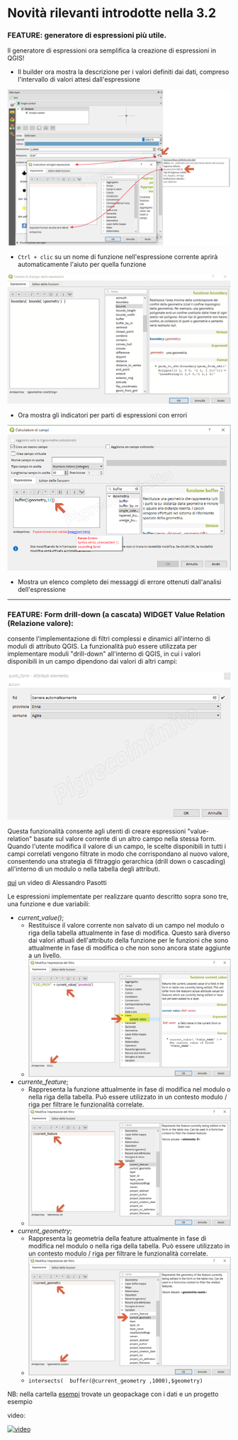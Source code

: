 # Novità rilevanti introdotte nella 3.2

### **FEATURE**: generatore di espressioni più utile.
Il generatore di espressioni ora semplifica la creazione di espressioni in QGIS!

- Il builder ora mostra la descrizione per i valori definiti dai dati, compreso l'intervallo di valori attesi dall'espressione

![](/img/novita_32/novita_32_01.png)

- `Ctrl + clic` su un nome di funzione nell'espressione corrente aprirà automaticamente l'aiuto per quella funzione

![](/img/novita_32/novita_32_02.gif)

- Ora mostra gli indicatori per parti di espressioni con errori

![](/img/novita_32/novita_32_03.png)

- Mostra un elenco completo dei messaggi di errore ottenuti dall'analisi dell'espressione

---

### **FEATURE**: Form drill-down (a cascata)  WIDGET Value Relation (Relazione valore):

consente l'implementazione di filtri complessi e dinamici all'interno di moduli di attributo QGIS. La funzionalità può essere utilizzata per implementare moduli "drill-down" all'interno di QGIS, in cui i valori disponibili in un campo dipendono dai valori di altri campi:

![](/img/novita_32/drill_down01.gif)

Questa funzionalità consente agli utenti di creare espressioni "value-relation" basate sul valore corrente di un altro campo nella stessa form. Quando l'utente modifica il valore di un campo, le scelte disponibili in tutti i campi correlati vengono filtrate in modo che corrispondano al nuovo valore, consentendo una strategia di filtraggio gerarchica (drill down o cascading) all'interno di un modulo o nella tabella degli attributi.

[qui](https://www.youtube.com/watch?time_continue=202&v=ipezh4KXrgo) un video di Alessandro Pasotti

Le espressioni implementate per realizzare quanto descritto sopra sono tre, una funzione e due variabili:

* _current_value()_;
    * Restituisce il valore corrente non salvato di un campo nel modulo o riga della tabella attualmente in fase di modifica. Questo sarà diverso dai valori attuali dell'attributo della funzione per le funzioni che sono attualmente in fase di modifica o che non sono ancora state aggiunte a un livello.
    * ![](/img/novita_32/novita_32_04.png)
* _currente_feature_;
    * Rappresenta la funzione attualmente in fase di modifica nel modulo o nella riga della tabella. Può essere utilizzato in un contesto modulo / riga per filtrare le funzionalità correlate.
    * ![](/img/novita_32/novita_32_05.png)
* _current_geometry_;
    * Rappresenta la geometria della feature attualmente in fase di modifica nel modulo o nella riga della tabella. Può essere utilizzato in un contesto modulo / riga per filtrare le funzionalità correlate.
    * ![](/img/novita_32/novita_32_06.png)
    * `intersects(  buffer(@current_geometry ,1000),$geometry)`

NB: nella cartella [esempi](/esempi) trovate un geopackage con i dati e un progetto esempio

video:

[![video](https://img.youtube.com/vi/8JBG6g_UvSA/0.jpg)](https://youtu.be/8JBG6g_UvSA "Drill-down")
